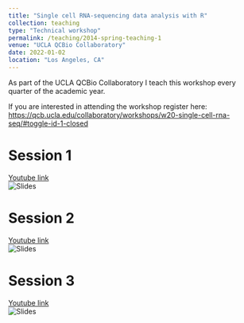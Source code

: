 ```yaml
---
title: "Single cell RNA-sequencing data analysis with R"
collection: teaching
type: "Technical workshop"
permalink: /teaching/2014-spring-teaching-1
venue: "UCLA QCBio Collaboratory"
date: 2022-01-02
location: "Los Angeles, CA"
---
```


As part of the UCLA QCBio Collaboratory I teach this workshop every quarter of the academic year. 


If you are interested in attending the workshop register here:
https://qcb.ucla.edu/collaboratory/workshops/w20-single-cell-rna-seq/#toggle-id-1-closed

Session 1
======

[Youtube link](https://www.youtube.com/watch?v=G-XmYchwmgc)\
![Slides](/files/background_2.jpg)

Session 2
======
[Youtube link](https://www.youtube.com/watch?v=OYO2_6td7Os&t)\
![Slides](/files/background_2.jpg)

Session 3
======
[Youtube link](https://www.youtube.com/watch?v=nu-APoGNAzk&t)\
![Slides](/files/background_2.jpg)
